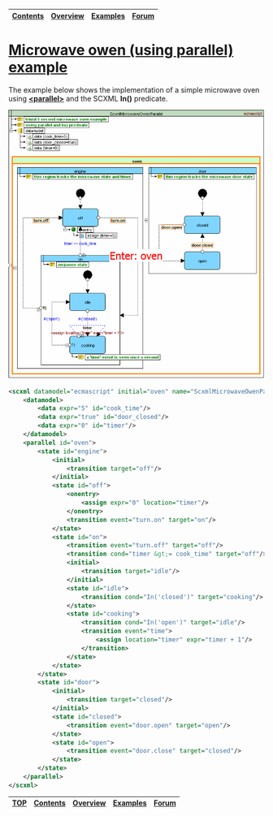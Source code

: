 <a name="top-anchor"/>

| [Contents](../README.md#table-of-contents) | [Overview](../README.md#scxml-overview) | [Examples](../README.md#examples) | [Forum](https://github.com/alexzhornyak/SCXML-tutorial/discussions) |
|---|---|---|---|

# [Microwave owen (using parallel) example](https://www.w3.org/TR/scxml/#N11619)
The example below shows the implementation of a simple microwave oven using [**\<parallel\>**](parallel.md) and the SCXML **In()** predicate.

![microwave_owen_parallel](../Images/microwave_owen_parallel.gif)

```xml
<scxml datamodel="ecmascript" initial="oven" name="ScxmlMicrowaveOwenParallel" version="1.0" xmlns="http://www.w3.org/2005/07/scxml">
	<datamodel>
		<data expr="5" id="cook_time"/>
		<data expr="true" id="door_closed"/>
		<data expr="0" id="timer"/>
	</datamodel>
	<parallel id="oven">
		<state id="engine">
			<initial>
				<transition target="off"/>
			</initial>
			<state id="off">
				<onentry>
					<assign expr="0" location="timer"/>
				</onentry>
				<transition event="turn.on" target="on"/>
			</state>
			<state id="on">
				<transition event="turn.off" target="off"/>
				<transition cond="timer &gt;= cook_time" target="off"/>
				<initial>
					<transition target="idle"/>
				</initial>
				<state id="idle">
					<transition cond="In('closed')" target="cooking"/>
				</state>
				<state id="cooking">
					<transition cond="In('open')" target="idle"/>
					<transition event="time">
						<assign location="timer" expr="timer + 1"/>
					</transition>
				</state>
			</state>
		</state>
		<state id="door">
			<initial>
				<transition target="closed"/>
			</initial>
			<state id="closed">
				<transition event="door.open" target="open"/>
			</state>
			<state id="open">
				<transition event="door.close" target="closed"/>
			</state>
		</state>
	</parallel>
</scxml>
```

| [TOP](#top-anchor) | [Contents](../README.md#table-of-contents) | [Overview](../README.md#scxml-overview) | [Examples](../README.md#examples) | [Forum](https://github.com/alexzhornyak/SCXML-tutorial/discussions) |
|---|---|---|---|---|

